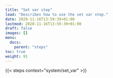 ```yaml
---
title: "Set var step"
lead: "Describes how to use the set var step."
date: 2020-11-16T13:59:39+01:00
lastmod: 2020-11-16T13:59:39+01:00
draft: false
images: []
menu:
  docs:
    parent: "steps"
toc: true
weight: 91
---
```

{{< steps context="system/set_var" >}}
